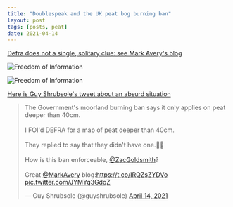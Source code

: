 ```yaml
---
title: "Doublespeak and the UK peat bog burning ban"
layout: post
tags: [posts, peat]
date: 2021-04-14
---
```

[Defra does not a single, solitary clue: see Mark Avery's blog](https://markavery.info/2021/04/14/defra-omnishambles-doesnt-have-a-clue-for-peats-sake/)

![Freedom of Information](https://markavery.info/wp-content/uploads/2021/04/Screenshot_2021-04-13-EIR-peat-maps-March-2021-pdf.png)

![Freedom of Information](https://markavery.info/wp-content/uploads/2021/04/Screenshot_2021-04-13-EIR-peat-maps-March-2021-pdf-2.png)

[Here is Guy Shrubsole's tweet about an absurd situation](https://twitter.com/guyshrubsole/status/1382293461022478340?s=20)

<blockquote class="twitter-tweet" data-theme="dark"><p lang="en" dir="ltr">The Government&#39;s moorland burning ban says it only applies on peat deeper than 40cm.<br><br>I FOI&#39;d DEFRA for a map of peat deeper than 40cm.<br><br>They replied to say that they didn&#39;t have one.🤦‍♂️<br><br>How is this ban enforceable, <a href="https://twitter.com/ZacGoldsmith?ref_src=twsrc%5Etfw">@ZacGoldsmith</a>?<br><br>Great <a href="https://twitter.com/MarkAvery?ref_src=twsrc%5Etfw">@MarkAvery</a> blog:<a href="https://t.co/IRQZsZYDVo">https://t.co/IRQZsZYDVo</a> <a href="https://t.co/JYMYq3GdqZ">pic.twitter.com/JYMYq3GdqZ</a></p>&mdash; Guy Shrubsole (@guyshrubsole) <a href="https://twitter.com/guyshrubsole/status/1382293461022478340?ref_src=twsrc%5Etfw">April 14, 2021</a></blockquote> <script async src="https://platform.twitter.com/widgets.js" charset="utf-8"></script> 